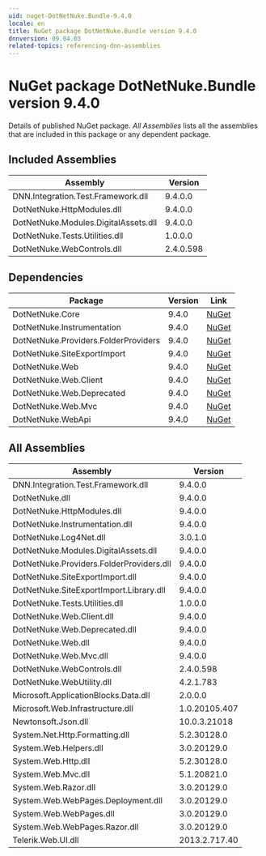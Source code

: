 ```yaml
---
uid: nuget-DotNetNuke.Bundle-9.4.0
locale: en
title: NuGet package DotNetNuke.Bundle version 9.4.0
dnnversion: 09.04.03
related-topics: referencing-dnn-assemblies
---
```


# NuGet package DotNetNuke.Bundle version 9.4.0
Details of published NuGet package.
*All Assemblies* lists all the assemblies that are included in this package or any dependent package.

## Included Assemblies

|Assembly|Version|
|---|---|
|DNN.Integration.Test.Framework.dll|9.4.0.0|
|DotNetNuke.HttpModules.dll|9.4.0.0|
|DotNetNuke.Modules.DigitalAssets.dll|9.4.0.0|
|DotNetNuke.Tests.Utilities.dll|1.0.0.0|
|DotNetNuke.WebControls.dll|2.4.0.598|

## Dependencies

|Package|Version|Link|
|---|---|---|
|DotNetNuke.Core|9.4.0|[NuGet](https://www.nuget.org/packages/DotNetNuke.Core/9.4.0)|
|DotNetNuke.Instrumentation|9.4.0|[NuGet](https://www.nuget.org/packages/DotNetNuke.Instrumentation/9.4.0)|
|DotNetNuke.Providers.FolderProviders|9.4.0|[NuGet](https://www.nuget.org/packages/DotNetNuke.Providers.FolderProviders/9.4.0)|
|DotNetNuke.SiteExportImport|9.4.0|[NuGet](https://www.nuget.org/packages/DotNetNuke.SiteExportImport/9.4.0)|
|DotNetNuke.Web|9.4.0|[NuGet](https://www.nuget.org/packages/DotNetNuke.Web/9.4.0)|
|DotNetNuke.Web.Client|9.4.0|[NuGet](https://www.nuget.org/packages/DotNetNuke.Web.Client/9.4.0)|
|DotNetNuke.Web.Deprecated|9.4.0|[NuGet](https://www.nuget.org/packages/DotNetNuke.Web.Deprecated/9.4.0)|
|DotNetNuke.Web.Mvc|9.4.0|[NuGet](https://www.nuget.org/packages/DotNetNuke.Web.Mvc/9.4.0)|
|DotNetNuke.WebApi|9.4.0|[NuGet](https://www.nuget.org/packages/DotNetNuke.WebApi/9.4.0)|

## All Assemblies

|Assembly|Version|
|---|---|
|DNN.Integration.Test.Framework.dll|9.4.0.0|
|DotNetNuke.dll|9.4.0.0|
|DotNetNuke.HttpModules.dll|9.4.0.0|
|DotNetNuke.Instrumentation.dll|9.4.0.0|
|DotNetNuke.Log4Net.dll|3.0.1.0|
|DotNetNuke.Modules.DigitalAssets.dll|9.4.0.0|
|DotNetNuke.Providers.FolderProviders.dll|9.4.0.0|
|DotNetNuke.SiteExportImport.dll|9.4.0.0|
|DotNetNuke.SiteExportImport.Library.dll|9.4.0.0|
|DotNetNuke.Tests.Utilities.dll|1.0.0.0|
|DotNetNuke.Web.Client.dll|9.4.0.0|
|DotNetNuke.Web.Deprecated.dll|9.4.0.0|
|DotNetNuke.Web.dll|9.4.0.0|
|DotNetNuke.Web.Mvc.dll|9.4.0.0|
|DotNetNuke.WebControls.dll|2.4.0.598|
|DotNetNuke.WebUtility.dll|4.2.1.783|
|Microsoft.ApplicationBlocks.Data.dll|2.0.0.0|
|Microsoft.Web.Infrastructure.dll|1.0.20105.407|
|Newtonsoft.Json.dll|10.0.3.21018|
|System.Net.Http.Formatting.dll|5.2.30128.0|
|System.Web.Helpers.dll|3.0.20129.0|
|System.Web.Http.dll|5.2.30128.0|
|System.Web.Mvc.dll|5.1.20821.0|
|System.Web.Razor.dll|3.0.20129.0|
|System.Web.WebPages.Deployment.dll|3.0.20129.0|
|System.Web.WebPages.dll|3.0.20129.0|
|System.Web.WebPages.Razor.dll|3.0.20129.0|
|Telerik.Web.UI.dll|2013.2.717.40|

